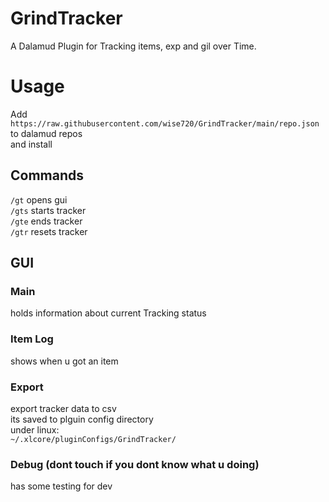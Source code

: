 # GrindTracker
A Dalamud Plugin for Tracking items, exp and gil over Time.  

# Usage
Add `https://raw.githubusercontent.com/wise720/GrindTracker/main/repo.json` to dalamud repos  
and install  

## Commands
`/gt` opens gui  
`/gts` starts tracker  
`/gte` ends tracker  
`/gtr` resets tracker  

## GUI
### Main
holds information about current Tracking status  
### Item Log
shows when u got an item  
### Export
export tracker data to csv  
its saved to plguin config directory  
under linux:  
`~/.xlcore/pluginConfigs/GrindTracker/`  
### Debug (dont touch if you dont know what u doing)
has some testing for dev  